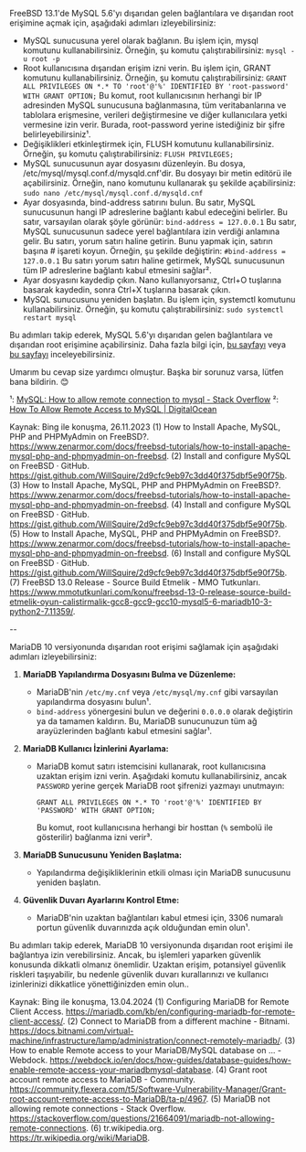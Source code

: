 
FreeBSD 13.1'de MySQL 5.6'yı dışarıdan gelen bağlantılara ve dışarıdan root erişimine açmak için, aşağıdaki adımları izleyebilirsiniz:

- MySQL sunucusuna yerel olarak bağlanın. Bu işlem için, mysql komutunu kullanabilirsiniz. Örneğin, şu komutu çalıştırabilirsiniz: `mysql -u root -p`
- Root kullanıcısına dışarıdan erişim izni verin. Bu işlem için, GRANT komutunu kullanabilirsiniz. Örneğin, şu komutu çalıştırabilirsiniz: `GRANT ALL PRIVILEGES ON *.* TO 'root'@'%' IDENTIFIED BY 'root-password' WITH GRANT OPTION;` Bu komut, root kullanıcısının herhangi bir IP adresinden MySQL sunucusuna bağlanmasına, tüm veritabanlarına ve tablolara erişmesine, verileri değiştirmesine ve diğer kullanıcılara yetki vermesine izin verir. Burada, root-password yerine istediğiniz bir şifre belirleyebilirsiniz¹.
- Değişiklikleri etkinleştirmek için, FLUSH komutunu kullanabilirsiniz. Örneğin, şu komutu çalıştırabilirsiniz: `FLUSH PRIVILEGES;`
- MySQL sunucusunun ayar dosyasını düzenleyin. Bu dosya, /etc/mysql/mysql.conf.d/mysqld.cnf'dir. Bu dosyayı bir metin editörü ile açabilirsiniz. Örneğin, nano komutunu kullanarak şu şekilde açabilirsiniz: `sudo nano /etc/mysql/mysql.conf.d/mysqld.cnf`
- Ayar dosyasında, bind-address satırını bulun. Bu satır, MySQL sunucusunun hangi IP adreslerine bağlantı kabul edeceğini belirler. Bu satır, varsayılan olarak şöyle görünür: `bind-address = 127.0.0.1` Bu satır, MySQL sunucusunun sadece yerel bağlantılara izin verdiği anlamına gelir. Bu satırı, yorum satırı haline getirin. Bunu yapmak için, satırın başına # işareti koyun. Örneğin, şu şekilde değiştirin: `#bind-address = 127.0.0.1` Bu satırı yorum satırı haline getirmek, MySQL sunucusunun tüm IP adreslerine bağlantı kabul etmesini sağlar².
- Ayar dosyasını kaydedip çıkın. Nano kullanıyorsanız, Ctrl+O tuşlarına basarak kaydedin, sonra Ctrl+X tuşlarına basarak çıkın.
- MySQL sunucusunu yeniden başlatın. Bu işlem için, systemctl komutunu kullanabilirsiniz. Örneğin, şu komutu çalıştırabilirsiniz: `sudo systemctl restart mysql`

Bu adımları takip ederek, MySQL 5.6'yı dışarıdan gelen bağlantılara ve dışarıdan root erişimine açabilirsiniz. Daha fazla bilgi için, [bu sayfayı](^1^) veya [bu sayfayı](^2^) inceleyebilirsiniz.

Umarım bu cevap size yardımcı olmuştur. Başka bir sorunuz varsa, lütfen bana bildirin. 😊

¹: [MySQL: How to allow remote connection to mysql - Stack Overflow](^1^)
²: [How To Allow Remote Access to MySQL | DigitalOcean](^2^)

Kaynak: Bing ile konuşma, 26.11.2023
(1) How to Install Apache, MySQL, PHP and PHPMyAdmin on FreeBSD?. https://www.zenarmor.com/docs/freebsd-tutorials/how-to-install-apache-mysql-php-and-phpmyadmin-on-freebsd.
(2) Install and configure MySQL on FreeBSD · GitHub. https://gist.github.com/WillSquire/2d9cfc9eb97c3dd40f375dbf5e90f75b.
(3) How to Install Apache, MySQL, PHP and PHPMyAdmin on FreeBSD?. https://www.zenarmor.com/docs/freebsd-tutorials/how-to-install-apache-mysql-php-and-phpmyadmin-on-freebsd.
(4) Install and configure MySQL on FreeBSD · GitHub. https://gist.github.com/WillSquire/2d9cfc9eb97c3dd40f375dbf5e90f75b.
(5) How to Install Apache, MySQL, PHP and PHPMyAdmin on FreeBSD?. https://www.zenarmor.com/docs/freebsd-tutorials/how-to-install-apache-mysql-php-and-phpmyadmin-on-freebsd.
(6) Install and configure MySQL on FreeBSD · GitHub. https://gist.github.com/WillSquire/2d9cfc9eb97c3dd40f375dbf5e90f75b.
(7) FreeBSD 13.0 Release - Source Build Etmelik - MMO Tutkunları. https://www.mmotutkunlari.com/konu/freebsd-13-0-release-source-build-etmelik-oyun-calistirmalik-gcc8-gcc9-gcc10-mysql5-6-mariadb10-3-python2-7.11359/.

--

MariaDB 10 versiyonunda dışarıdan root erişimi sağlamak için aşağıdaki adımları izleyebilirsiniz:

1. **MariaDB Yapılandırma Dosyasını Bulma ve Düzenleme:**
   - MariaDB'nin `/etc/my.cnf` veya `/etc/mysql/my.cnf` gibi varsayılan yapılandırma dosyasını bulun¹.
   - `bind-address` yönergesini bulun ve değerini `0.0.0.0` olarak değiştirin ya da tamamen kaldırın. Bu, MariaDB sunucunuzun tüm ağ arayüzlerinden bağlantı kabul etmesini sağlar¹.

2. **MariaDB Kullanıcı İzinlerini Ayarlama:**
   - MariaDB komut satırı istemcisini kullanarak, root kullanıcısına uzaktan erişim izni verin. Aşağıdaki komutu kullanabilirsiniz, ancak `PASSWORD` yerine gerçek MariaDB root şifrenizi yazmayı unutmayın:
     ```
     GRANT ALL PRIVILEGES ON *.* TO 'root'@'%' IDENTIFIED BY 'PASSWORD' WITH GRANT OPTION;
     ```
     Bu komut, root kullanıcısına herhangi bir hosttan (`%` sembolü ile gösterilir) bağlanma izni verir³.

3. **MariaDB Sunucusunu Yeniden Başlatma:**
   - Yapılandırma değişikliklerinin etkili olması için MariaDB sunucusunu yeniden başlatın.

4. **Güvenlik Duvarı Ayarlarını Kontrol Etme:**
   - MariaDB'nin uzaktan bağlantıları kabul etmesi için, 3306 numaralı portun güvenlik duvarınızda açık olduğundan emin olun¹.

Bu adımları takip ederek, MariaDB 10 versiyonunda dışarıdan root erişimi ile bağlantıya izin verebilirsiniz. Ancak, bu işlemleri yaparken güvenlik konusunda dikkatli olmanız önemlidir. Uzaktan erişim, potansiyel güvenlik riskleri taşıyabilir, bu nedenle güvenlik duvarı kurallarınızı ve kullanıcı izinlerinizi dikkatlice yönettiğinizden emin olun..

Kaynak: Bing ile konuşma, 13.04.2024
(1) Configuring MariaDB for Remote Client Access. https://mariadb.com/kb/en/configuring-mariadb-for-remote-client-access/.
(2) Connect to MariaDB from a different machine - Bitnami. https://docs.bitnami.com/virtual-machine/infrastructure/lamp/administration/connect-remotely-mariadb/.
(3) How to enable Remote access to your MariaDB/MySQL database on ... - Webdock. https://webdock.io/en/docs/how-guides/database-guides/how-enable-remote-access-your-mariadbmysql-database.
(4) Grant root account remote access to MariaDB - Community. https://community.flexera.com/t5/Software-Vulnerability-Manager/Grant-root-account-remote-access-to-MariaDB/ta-p/4967.
(5) MariaDB not allowing remote connections - Stack Overflow. https://stackoverflow.com/questions/21664091/mariadb-not-allowing-remote-connections.
(6) tr.wikipedia.org. https://tr.wikipedia.org/wiki/MariaDB.